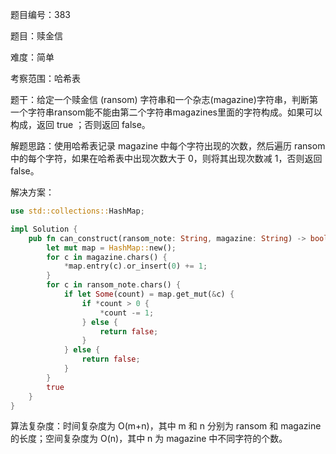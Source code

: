题目编号：383

题目：赎金信

难度：简单

考察范围：哈希表

题干：给定一个赎金信 (ransom) 字符串和一个杂志(magazine)字符串，判断第一个字符串ransom能不能由第二个字符串magazines里面的字符构成。如果可以构成，返回 true ；否则返回 false。

解题思路：使用哈希表记录 magazine 中每个字符出现的次数，然后遍历 ransom 中的每个字符，如果在哈希表中出现次数大于 0，则将其出现次数减 1，否则返回 false。

解决方案：

```rust
use std::collections::HashMap;

impl Solution {
    pub fn can_construct(ransom_note: String, magazine: String) -> bool {
        let mut map = HashMap::new();
        for c in magazine.chars() {
            *map.entry(c).or_insert(0) += 1;
        }
        for c in ransom_note.chars() {
            if let Some(count) = map.get_mut(&c) {
                if *count > 0 {
                    *count -= 1;
                } else {
                    return false;
                }
            } else {
                return false;
            }
        }
        true
    }
}
```

算法复杂度：时间复杂度为 O(m+n)，其中 m 和 n 分别为 ransom 和 magazine 的长度；空间复杂度为 O(n)，其中 n 为 magazine 中不同字符的个数。